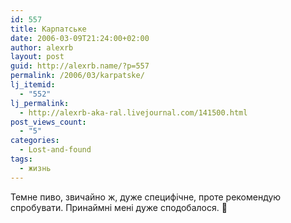 ```yaml
---
id: 557
title: Карпатське
date: 2006-03-09T21:24:00+02:00
author: alexrb
layout: post
guid: http://alexrb.name/?p=557
permalink: /2006/03/karpatske/
lj_itemid:
  - "552"
lj_permalink:
  - http://alexrb-aka-ral.livejournal.com/141500.html
post_views_count:
  - "5"
categories:
  - Lost-and-found
tags:
  - жизнь
---
```

Темне пиво, звичайно ж, дуже специфічне, проте рекомендую спробувати. Принаймні мені дуже сподобалося. 🙂